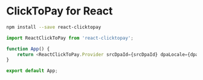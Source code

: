 # ClickToPay for React

```bash
npm install --save react-clicktopay
```

```js
import ReactClickToPay from 'react-clicktopay';

function App() {
    return <ReactClickToPay.Provider srcDpaId={srcDpaId} dpaLocale={dpaLocale}><App /></ReactClickToPay.Provider>
}

export default App;
```